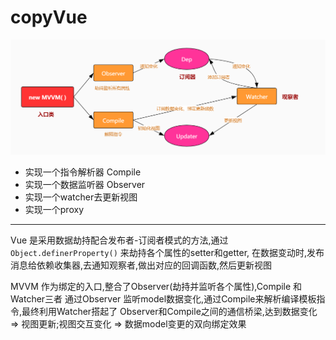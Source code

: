 # copyVue

![mvvm](./imgs/mvvm.jpg)



- 实现一个指令解析器  Compile
- 实现一个数据监听器  Observer
- 实现一个watcher去更新视图
- 实现一个proxy

---------

Vue 是采用数据劫持配合发布者-订阅者模式的方法,通过
`Object.definerProperty()` 来劫持各个属性的setter和getter,
在数据变动时,发布消息给依赖收集器,去通知观察者,做出对应的回调函数,然后更新视图

MVVM 作为绑定的入口,整合了Observer(劫持并监听各个属性),Compile 和 Watcher三者 
通过Observer 监听model数据变化,通过Compile来解析编译模板指令,最终利用Watcher搭起了
Observer和Compile之间的通信桥梁,达到数据变化 => 视图更新;视图交互变化 => 数据model变更的双向绑定效果